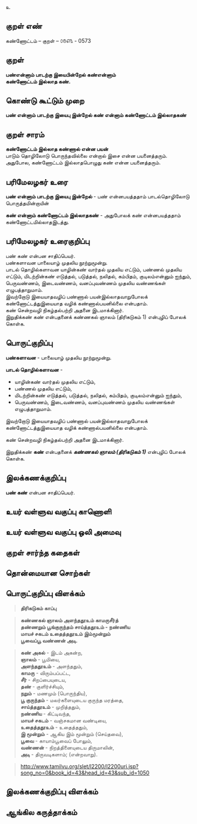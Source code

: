 உ

## குறள் எண் 

கண்ணோட்டம் – குறள் – ௦௫௭௩ - 0573  

## குறள் 

**பண்என்னாம் பாடற்கு இயைபின்றேல் கண்என்னாம்  
கண்ணோட்டம் இல்லாத கண்.**  

## கொண்டு கூட்டும் முறை

**பண் என்னாம் பாடற்கு இயைபு இன்றேல் கண் என்னாம் கண்ணோட்டம் இல்லாதகண்**

## குறள் சாரம் 

**கண்ணோட்டம் இல்லாத கண்ணால் என்ன பயன்**  
பாடும் தொழிலோடு பொருந்தவில்லை என்றால் இசை என்ன பயனைத்தரும்.  
அதுபோல, கண்ணோட்டம் இல்லாதபொழுது கண் என்ன பயனைத்தரும்.  

## பரிமேலழகர் உரை

**பண் என்னாம் பாடற்கு இயைபு இன்றேல்** - பண் என்னபயத்ததாம் பாடல்தொழிலோடு பொருத்தமின்றாயின்  

**கண் என்னாம் கண்ணோட்டம் இல்லாதகண்** - அதுபோலக் கண் என்னபயத்ததாம் கண்ணோட்டமில்லாதஇடத்து.  

## பரிமேலழகர் உரைகுறிப்பு   

பண் கண் என்பன சாதிப்பெயர்.  
பண்களாவன பாலையாழ் முதலிய நூற்றுமூன்று.  
பாடல் தொழில்களாவன யாழின்கண் வார்தல் முதலிய எட்டும், பண்ணல் முதலிய எட்டும், மிடற்றின்கண் எடுத்தல், படுத்தல், நலிதல், கம்பிதம், குடிலம்என்னும் ஐந்தும், பெருவண்ணம், இடைவண்ணம், வனப்புவண்ணம் முதலிய வண்ணங்கள் எழுபத்தாறுமாம்.   
இவற்றோடு இயையாதவழிப் பண்ணால் பயன்இல்லாதவாறுபோலக் கண்ணோட்டத்துஇயையாத வழிக் கண்ணால்பயனில்லை என்பதாம்.  
கண் சென்றவழி நிகழ்தல்பற்றி அதனை இடமாக்கினார்.  
இறுதிக்கண் கண் என்பதனைக் கண்ணகல் ஞாலம் (திரிகடுகம் 1) என்புழிப் போலக் கொள்க.   

## பொருட்குறிப்பு 

**பண்களாவன** - பாலையாழ் முதலிய நூற்றுமூன்று.  

**பாடல் தொழில்களாவன** -  
* யாழின்கண் வார்தல் முதலிய எட்டும்,  
* பண்ணல் முதலிய எட்டும்,  
* மிடற்றின்கண் எடுத்தல், படுத்தல், நலிதல், கம்பிதம், குடிலம்என்னும் ஐந்தும்,  
* பெருவண்ணம், இடைவண்ணம், வனப்புவண்ணம் முதலிய வண்ணங்கள் எழுபத்தாறுமாம்.   

இவற்றோடு இயையாதவழிப் பண்ணால் பயன்இல்லாதவாறுபோலக் கண்ணோட்டத்துஇயையாத வழிக் கண்ணால்பயனில்லை என்பதாம். 

கண் சென்றவழி நிகழ்தல்பற்றி அதனை இடமாக்கினார்.  

இறுதிக்கண் **கண்** என்பதனைக் _**கண்ணகல் ஞாலம் (திரிகடுகம் 1)**_ என்புழிப் போலக் கொள்க.     

## இலக்கணக்குறிப்பு  

**பண் கண்** என்பன சாதிப்பெயர்.  

## உயர் வள்ளுவ வகுப்பு காணொளி


## உயர் வள்ளுவ வகுப்பு ஒலி அமைவு 

 
## குறள் சார்ந்த கதைகள் 


## தொன்மையான சொற்கள்


## பொருட்குறிப்பு விளக்கம்

>**திரிகடுகம் காப்பு**  

>**கண்ணகல் ஞாலம் அளந்ததூஉம் காமருசீர்த்  
>தண்ணறும் பூங்குருந்தம் சாய்த்ததூஉம் - நண்ணிய  
>மாயச் சகடம் உதைத்ததூஉம் இம்மூன்றும்  
>பூவைப்பூ வண்ணன் அடி.**  


>**கண் அகல்** - இடம் அகன்ற,  
>**ஞாலம்** - பூமியை,  
>**அளந்ததூஉம்** - அளந்ததும்,  
>**காமரு** - விரும்பப்பட்ட,  
>**சீர்** - சிறப்பையுடைய,  
>**தண்** - குளிர்ச்சியும்,  
>**நறும்** - மணமும் (பொருந்திய),  
>**பூ குருந்தம்** - மலர்களையுடைய குருந்த மரத்தை,  
>**சாய்த்ததூஉம்** - முறித்ததும்,   
>**நண்ணிய** - கிட்டிவந்த,  
>**மாயச் சகடம்** - வஞ்சகமான வண்டியை,  
>**உதைத்ததூஉம்** - உதைத்ததும்,  
>**இ மூன்றும்** - ஆகிய இம் மூன்றும் (செய்தவை),  
>**பூவை** - காயாம்பூவைப் போலும்,  
>**வண்ணன்** - நிறத்தினையுடைய திருமாலின்,  
>**அடி** - திருவடிகளாம்; (என்றவாறு).  

>http://www.tamilvu.org/slet/l2200/l2200uri.jsp?song_no=0&book_id=43&head_id=43&sub_id=1050  

## இலக்கணக்குறிப்பு விளக்கம்


## ஆங்கில கருத்தாக்கம் 


